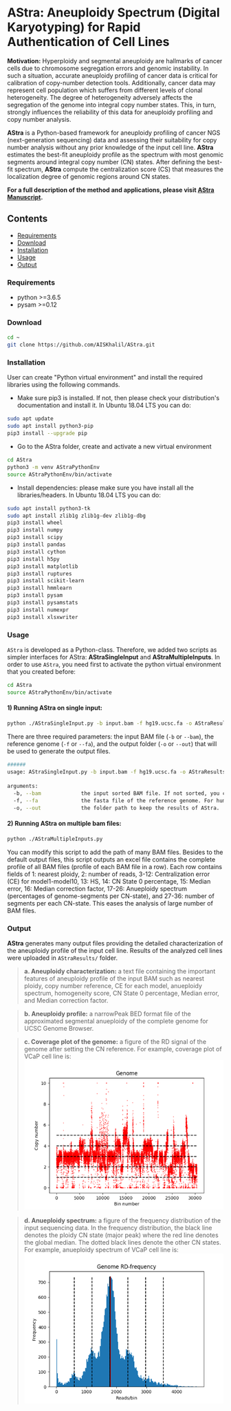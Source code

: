 # AStra: Aneuploidy Spectrum (Digital Karyotyping) for Rapid Authentication of Cell Lines

**Motivation:** Hyperploidy and segmental aneuploidy are hallmarks of cancer cells due to chromosome segregation errors and genomic instability. In such a situation, accurate aneuploidy profiling of cancer data is critical for calibration of copy-number detection tools. Additionally, cancer data may represent cell population which suffers from different levels of clonal heterogeneity. The degree of heterogeneity adversely affects the segregation of the genome into integral copy number states. This, in turn, strongly influences the reliability of this data for aneuploidy profiling and copy number analysis.

**AStra** is a Python-based framework for aneuploidy profiling of cancer NGS (next-generation sequencing) data and assessing their suitability for copy number analysis without any prior knowledge of the input cell line. **AStra** estimates the best-fit aneuploidy profile as the spectrum with most genomic segments around integral copy number (CN) states. After defining the best-fit spectrum, **AStra** compute the centralization score (CS) that measures the localization degree of genomic regions around CN states.

**For a full description of the method and applications, please visit [AStra Manuscript](https://www.biorxiv.org/content/10.1101/674929v1).**

## Contents
- [Requirements](#requirement)
- [Download](#Download)
- [Installation](#installation)
- [Usage](#usage)
- [Output](#output)

### <a name="requirement"></a>Requirements

- python >=3.6.5
- pysam  >=0.12


### <a name="Download"></a>Download

```bash
cd ~
git clone https://github.com/AISKhalil/AStra.git
```

### <a name="installation"></a>Installation

User can create "Python virtual environment" and install the required libraries using the following commands.

- Make sure pip3 is installed. If not, then please check your distribution's documentation and install it. In Ubuntu 18.04 LTS you can do:

```bash
sudo apt update
sudo apt install python3-pip
pip3 install --upgrade pip
```

- Go to the AStra folder, create and activate a new virtual environment

```bash
cd AStra
python3 -m venv AStraPythonEnv
source AStraPythonEnv/bin/activate
```

- Install dependencies: please make sure you have install all the libraries/headers. In Ubuntu 18.04 LTS you can do:

```bash
sudo apt install python3-tk
sudo apt install zlib1g zlib1g-dev zlib1g-dbg
pip3 install wheel
pip3 install numpy
pip3 install scipy
pip3 install pandas
pip3 install cython
pip3 install h5py
pip3 install matplotlib
pip3 install ruptures
pip3 install scikit-learn
pip3 install hmmlearn
pip3 install pysam
pip3 install pysamstats
pip3 install numexpr
pip3 install xlsxwriter
```


### <a name="usage"></a>Usage

`AStra` is developed as a Python-class. Therefore, we added two scripts as simpler interfaces for AStra: **AStraSingleInput** and **AStraMultipleInputs**. In order to use `AStra`, you need first to activate the python virtual environment that you created before:

```bash
cd AStra
source AStraPythonEnv/bin/activate
```

#### 1) Running AStra on single input:

```bash
python ./AStraSingleInput.py -b input.bam -f hg19.ucsc.fa -o AStraResults
```

There are three required parameters: the input BAM file (`-b` or `--bam`), the reference genome (`-f` or `--fa`), and the output folder (`-o` or `--out`) that will be used to generate the output files.

```bash
######
usage: AStraSingleInput.py -b input.bam -f hg19.ucsc.fa -o AStraResults

arguments:
  -b, --bam             the input sorted BAM file. If not sorted, you can use samtools to sort it ("samtools sort input.bam > input.sorted.bam").
  -f, --fa              the fasta file of the reference genome. For human hg19, you can download from http://hgdownload.cse.ucsc.edu/goldenPath/hg19/bigZips/hg19.fa.gz.
  -o, --out             the folder path to keep the results of AStra.
```

#### 2) Running AStra on multiple bam files:

```bash
python ./AStraMultipleInputs.py
```

You can modify this script to add the path of many BAM files. Besides to the default output files, this script outputs an excel file contains the complete profile of all BAM files (profile of each BAM file in a row). Each row contains fields of 1: nearest ploidy, 2: number of reads, 3-12: Centralization error (CE) for model1-model10, 13: HS, 14: CN State 0 percentage, 15: Median error, 16: Median correction factor, 17-26: Anueploidy spectrum (percentages of genome-segments per CN-state), and 27-36: number of segments per each CN-state. This eases the analysis of large number of BAM files.


### <a name="output"></a>Output

**AStra** generates many output files providing the detailed characterization of the aneuploidy profile 
of the input cell line. Results of the analyzed cell lines were uploaded in `AStraResults/` folder.

>    **a. Aneuploidy characterization:** a text file containing the important features of aneuploidy profile of the input BAM
>    such as nearest ploidy, copy number reference, CE for each model, anueploidy spectrum, homogeneity score, CN State 0 percentage, Median 
>    error, and Median correction factor.
   
>    **b. Aneuploidy profile:** a narrowPeak BED format file of the approximated segmental anueploidy of the complete genome
>    for UCSC Genome Browser.

>    **c. Coverage plot of the genome:** a figure of the RD signal of the genome after setting the CN reference. 
>    For example, coverage plot of VCaP cell line is:
![VCaP coverage plot](/AStraResults/VCap_ENCFF273KUS_ENCFF466WDC_merged_Input_hg19_CK_bowtie2_default_rmdup.removed.blackList.Region.bedtools_GenomeRD.png)
 
>    **d. Anueploidy spectrum:** a figure of the frequency distribution of the input sequencing data. In the frequency distribution,
>    the black line denotes the ploidy CN state (major peak) where the red line denotes the global median. The dotted black lines 
>    denote the other CN states. For example, anueploidy spectrum of VCaP cell line is:
![VCap anueploidy spectrum](/AStraResults/VCap_ENCFF273KUS_ENCFF466WDC_merged_Input_hg19_CK_bowtie2_default_rmdup.removed.blackList.Region.bedtools_200bin_GenomeHistogram.png)
 
 
